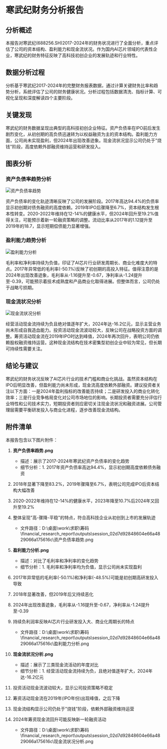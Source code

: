 # 寒武纪财务分析报告

## 分析概述
本报告对寒武纪(688256.SH)2017-2024年的财务状况进行了全面分析，重点评估了公司的资本结构、盈利能力和现金流状况。作为国内AI芯片领域的代表性企业，寒武纪的财务特征反映了高科技初创企业的发展轨迹和行业特性。

## 数据分析过程
分析基于寒武纪2017-2024年的完整财务报表数据，通过计算关键财务比率和趋势分析，系统评估了公司的财务健康状况。分析过程包括数据清洗、指标计算、可视化呈现和深度解读四个主要阶段。

## 关键发现
寒武纪的财务数据呈现出典型的高科技初创企业特征。资产负债率在IPO前后发生剧烈变化，从初创期的高负债迅速转为以权益融资为主的资本结构。盈利能力方面，公司尚未实现盈利，但2024年出现改善迹象。现金流状况显示公司仍处于"烧钱"阶段，高度依赖外部融资维持运营和研发投入。

## 图表分析

### 资产负债率趋势分析
![资产负债率趋势](D:\桌面\work\求职\筹码\financial_research_report\outputs\session_02d7d92848604e66a4829066a175616c\资产负债率趋势.png)

资产负债率的变化轨迹清晰反映了公司的发展阶段。2017年高达94.4%的负债率显示初创期对债务融资的高度依赖。2019年IPO后骤降至6.7%，资本结构发生根本性转变。2020-2022年维持在12-14%的健康水平，但2024年回升至19.2%值得关注，可能预示着新一轮融资策略的调整。流动比率从2017年的1.12提升至2019年的18.7，显示短期偿债能力显著增强。

### 盈利能力趋势分析
![盈利能力分析](D:\桌面\work\求职\筹码\financial_research_report\outputs\session_02d7d92848604e66a4829066a175616c\盈利能力分析.png)

毛利率和净利率持续为负值，印证了AI芯片行业研发周期长、商业化难度大的特点。2017年异常低的毛利率(-50.1%)反映了初创期的高投入特征。值得注意的是2024年出现改善迹象，毛利率从-1.16提升至-0.67，净利率从-1.24提升至-0.39，可能预示着技术成熟度和产品商业化取得进展。但整体而言，公司仍处于战略亏损期。

### 现金流状况分析
![现金流状况分析](D:\桌面\work\求职\筹码\financial_research_report\outputs\session_02d7d92848604e66a4829066a175616c\现金流状况分析.png)

经营活动现金流持续为负且绝对值逐年扩大，2024年达-16.2亿元，显示主营业务尚未形成自我造血能力。投资活动现金流波动较大，反映公司在战略投资方面的调整。筹资活动现金流在2019年IPO时达到峰值，2024年再次回升，表明公司仍依赖股权融资维持运营。这种现金流结构在技术密集型初创企业中较为常见，但长期可持续性需要关注。

## 结论与建议
寒武纪的财务状况反映了AI芯片行业的技术门槛和商业化挑战。虽然资本结构在IPO后明显改善，但盈利能力尚未形成，现金流高度依赖外部融资。建议投资者关注以下方面：一是2024年盈利指标的改善能否持续；二是研发投入的商业化转化效率；三是行业竞争格局变化对公司市场地位的影响。长期投资者需要充分评估行业特性和公司技术实力，短期投资者则应密切关注现金流状况和融资进展。公司管理层需要平衡研发投入与商业化进程，逐步改善现金流结构。

## 附件清单

本报告包含以下图片附件：

1. **资产负债率趋势.png**
   - 描述：展示了2017-2024年寒武纪资产负债率的变化趋势
   - 细节分析：1. 2017年资产负债率高达94.4%，显示初创期高度依赖债务融资
2. 2018年显著下降至83.2%，2019年骤降至6.7%，表明公司完成IPO后资本结构大幅改善
3. 2020-2022年维持在12-14%的健康水平，2023年降至10.7%后2024年又回升至19.2%
4. 整体呈现"高-骤降-平稳"的特点，符合高科技企业从初创到上市的发展轨迹

   - 文件路径：D:\桌面\work\求职\筹码\financial_research_report\outputs\session_02d7d92848604e66a4829066a175616c\资产负债率趋势.png

2. **盈利能力分析.png**
   - 描述：对比了毛利率和净利率的变化趋势
   - 细节分析：1. 毛利率和净利率均为负值，显示公司尚未实现盈利
2. 2017年异常低的毛利率(-50.1%)和净利率(-48.5%)可能是初创期高研发投入导致
3. 2018年显著改善，但2019年后又持续恶化
4. 2024年出现改善迹象，毛利率从-1.16提升至-0.67，净利率从-1.24提升至-0.39
5. 持续负利润率反映AI芯片行业研发投入大、商业化周期长的特点

   - 文件路径：D:\桌面\work\求职\筹码\financial_research_report\outputs\session_02d7d92848604e66a4829066a175616c\盈利能力分析.png

3. **现金流状况分析.png**
   - 描述：展示了三类现金流活动的年度对比
   - 细节分析：1. 经营活动现金流持续为负，且绝对值逐年扩大，2024年达-16.2亿元
2. 投资活动现金流波动较大，显示公司投资策略不稳定
3. 筹资活动现金流在2019年(IPO年份)出现峰值，之后下降
4. 现金流结构显示公司仍处于"烧钱"阶段，依赖外部融资维持运营
5. 2024年筹资现金流回升可能反映新一轮融资活动

   - 文件路径：D:\桌面\work\求职\筹码\financial_research_report\outputs\session_02d7d92848604e66a4829066a175616c\现金流状况分析.png

